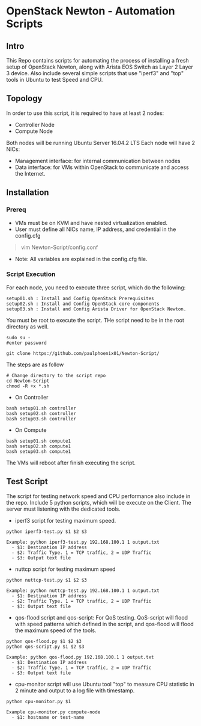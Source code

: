 # OpenStack Newton - Automation Scripts
## Intro 
This Repo contains scripts for automating the process of installing a fresh setup of OpenStack Newton, along with Arista EOS Switch as Layer 2 Layer 3 device. Also include several simple scripts that use "iperf3" and "top" tools in Ubuntu to test Speed and CPU.

## Topology
In order to use this script, it is required to have at least 2 nodes: 
- Controller Node
- Compute Node

Both nodes will be running Ubuntu Server 16.04.2 LTS 
Each node will have 2 NICs:
- Management interface: for internal communication between nodes
- Data interface: for VMs within OpenStack to communicate and access the Internet.

## Installation
### Prereq
- VMs must be on KVM and have nested virtualization enabled.
- User must define all NICs name, IP address, and credential in the config.cfg
> vim Newton-Script/config.conf
* Note: All variables are explained in the config.cfg file.

### Script Execution
For each node, you need to execute three script, which do the following:
```
setup01.sh : Install and Config OpenStack Prerequisites
setup02.sh : Install and Config OpenStack core components
setup03.sh : Install and Config Arista Driver for OpenStack Newton.
``` 
You must be root to execute the script. THe script need to be in the root directory as well.
```
sudo su -
#enter password

git clone https://github.com/paulphoenix01/Newton-Script/
```
The steps are as follow

```
# Change directory to the script repo
cd Newton-Script
chmod -R +x *.sh
```
- On Controller
```
bash setup01.sh controller
bash setup02.sh controller
bash setup03.sh controller
```
- On Compute
```
bash setup01.sh compute1
bash setup02.sh compute1
bash setup03.sh compute1
```

The VMs will reboot after finish executing the script. 


## Test Script 

The script for testing network speed and CPU performance also include in the repo. Include 5 python scripts, which will be execute on the Client. The server must listening with the dedicated tools.
- iperf3 script for testing maximum speed. 
```
python iperf3-test.py $1 $2 $3

Example: python iperf3-test.py 192.168.100.1 1 output.txt
  - $1: Destination IP address
  - $2: Traffic Type. 1 = TCP traffic, 2 = UDP Traffic
  - $3: Output text file
```
- nuttcp script for testing maximum speed
```
python nuttcp-test.py $1 $2 $3

Example: python nuttcp-test.py 192.168.100.1 1 output.txt
  - $1: Destination IP address
  - $2: Traffic Type. 1 = TCP traffic, 2 = UDP Traffic
  - $3: Output text file
```
- qos-flood script and qos-script: For QoS testing. QoS-script will flood with speed patterns which defined in the script, and qos-flood will flood the maximum speed of the tools.
```
python qos-flood.py $1 $2 $3
python qos-script.py $1 $2 $3

Example: python qos-flood.py 192.168.100.1 1 output.txt
  - $1: Destination IP address
  - $2: Traffic Type. 1 = TCP traffic, 2 = UDP Traffic
  - $3: Output text file
```
- cpu-monitor script will use Ubuntu tool "top" to measure CPU statistic in 2 minute and output to a log file with timestamp.
```
python cpu-monitor.py $1

Example cpu-monitor.py compute-node
  - $1: hostname or test-name
```

